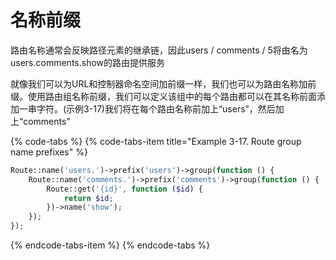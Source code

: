 # 名称前缀

路由名称通常会反映路径元素的继承链，因此users / comments / 5将由名为users.comments.show的路由提供服务

就像我们可以为URL和控制器命名空间加前缀一样，我们也可以为路由名称加前缀。使用路由组名称前缀，我们可以定义该组中的每个路由都可以在其名称前面添加一串字符。\(示例3-17\)我们将在每个路由名称前加上“users”，然后加上“comments”

{% code-tabs %}
{% code-tabs-item title="Example 3-17. Route group name prefixes" %}
```php
Route::name('users.')->prefix('users')->group(function () {
    Route::name('comments.')->prefix('comments')->group(function () {
        Route::get('{id}', function ($id) {
            return $id;
        })->name('show');
    });
});
```
{% endcode-tabs-item %}
{% endcode-tabs %}



